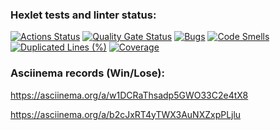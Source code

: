 ### Hexlet tests and linter status:
[![Actions Status](https://github.com/KulikovGM/java-project-61/actions/workflows/hexlet-check.yml/badge.svg)](https://github.com/KulikovGM/java-project-61/actions)
[![Quality Gate Status](https://sonarcloud.io/api/project_badges/measure?project=KulikovGM_java-project-61&metric=alert_status)](https://sonarcloud.io/summary/new_code?id=KulikovGM_java-project-61)
[![Bugs](https://sonarcloud.io/api/project_badges/measure?project=KulikovGM_java-project-61&metric=bugs)](https://sonarcloud.io/summary/new_code?id=KulikovGM_java-project-61)
[![Code Smells](https://sonarcloud.io/api/project_badges/measure?project=KulikovGM_java-project-61&metric=code_smells)](https://sonarcloud.io/summary/new_code?id=KulikovGM_java-project-61)
[![Duplicated Lines (%)](https://sonarcloud.io/api/project_badges/measure?project=KulikovGM_java-project-61&metric=duplicated_lines_density)](https://sonarcloud.io/summary/new_code?id=KulikovGM_java-project-61)
[![Coverage](https://sonarcloud.io/api/project_badges/measure?project=KulikovGM_java-project-61&metric=coverage)](https://sonarcloud.io/summary/new_code?id=KulikovGM_java-project-61)

### Asciinema records (Win/Lose):
https://asciinema.org/a/w1DCRaThsadp5GWO33C2e4tX8

https://asciinema.org/a/b2cJxRT4yTWX3AuNXZxpPLjlu
